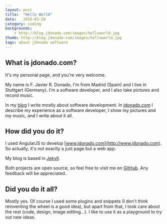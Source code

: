 ```yaml
---
layout: post
title:  "Hello World"
date:   2016-03-28 
category: coding 
backgrounds:
    - http://blog.jdonado.com/images/helloworld.jpg
thumb: http://blog.jdonado.com/images/helloworld.jpg
tags: about jdonado software
---
```


## What is jdonado.com? 

It's my personal page, and you're very welcome. 

My name is F. Javier R. Donado, I'm from Madrid (Spain) and I live in Stuttgart (Germany). I'm a software developer, and I also take pictures and record music.

In my [blog](http://blog.jdonado.com) I write mostly about software development. In [jdonado.com](http://www.jdonado.com) I describe my experience as a software developer, I show my pictures and my music, and I write about it all.

## How did you do it?

I used AngularJS to develop [www.jdonado.com](http://www.jdonado.com). So actually, it's not exactly a just page but a web app.

My blog is based in [Jekyll](https://jekyllrb.com/).

Both projects are open source, so feel free to visit me on [GitHub](https://github.com/fjrd84). Any feedback will be appreciated.

## Did you do it all?

Mostly yes. Of course I used some plugins and snippets (I don't think reinventing the wheel is a good idea), but apart from that, I took care about the rest (code, design, image editing...). I like to use it as a playground to try out new ideas.
